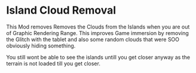 # Island Cloud Removal

This Mod removes Removes the Clouds from the Islands when you are out of Graphic Rendering Range. 
This improves Game immersion by removing the Glitch with the tablet and also some random clouds that were SOO obviously hiding something.

You still wont be able to see the islands untill you get closer anyway as the terrain is not loaded till you get closer.